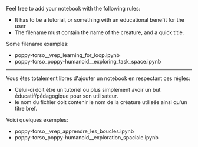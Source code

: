 Feel free to add your notebook with the following rules:
* It has to be a tutorial, or something with an educational benefit for the user
* The filename must contain the name of the creature, and a quick title.

Some filename examples: 
* poppy-torso__vrep_learning_for_loop.ipynb
* poppy-torso_poppy-humanoid__exploring_task_space.ipynb

---

Vous êtes totalement libres d'ajouter un notebook en respectant ces régles:
* Celui-ci doit être un tutoriel ou plus simplement avoir un but éducatif/pédagogique pour son utilisateur.
* le nom du fichier doit contenir le nom de la créature utilisée ainsi qu'un titre bref.
 
Voici quelques exemples:
* poppy-torso__vrep_apprendre_les_boucles.ipynb
* poppy-torso_poppy-humanoid__exploration_spaciale.ipynb
